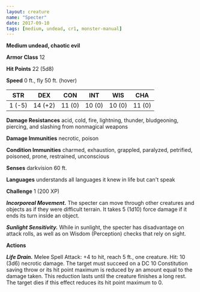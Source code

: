 ```yaml
---
layout: creature
name: "Specter"
date: 2017-09-10
tags: [medium, undead, cr1, monster-manual]
---
```


**Medium undead, chaotic evil**

**Armor Class** 12

**Hit Points** 22 (5d8)

**Speed** 0 ft., fly 50 ft. (hover)

|   STR   |   DEX   |   CON   |   INT   |   WIS   |   CHA   |
|:-----:|:-----:|:-----:|:-----:|:-----:|:-----:|
| 1 (-5) | 14 (+2) | 11 (0) | 10 (0) | 10 (0) | 11 (0) |

**Damage Resistances** acid, cold, fire, lightning, thunder, bludgeoning, piercing, and slashing from nonmagical weapons

**Damage Immunities** necrotic, poison

**Condition Immunities** charmed, exhaustion, grappled, paralyzed, petrified, poisoned, prone, restrained, unconscious

**Senses** darkvision 60 ft.

**Languages** understands all languages it knew in life but can't speak

**Challenge** 1 (200 XP)

***Incorporeal Movement.*** The specter can move through other creatures and objects as if they were difficult terrain. It takes 5 (1d10) force damage if it ends its turn inside an object.

***Sunlight Sensitivity.*** While in sunlight, the specter has disadvantage on attack rolls, as well as on Wisdom (Perception) checks that rely on sight.

**Actions**

***Life Drain.*** Melee Spell Attack: +4 to hit, reach 5 ft., one creature. Hit: 10 (3d6) necrotic damage. The target must succeed on a DC 10 Constitution saving throw or its hit point maximum is reduced by an amount equal to the damage taken. This reduction lasts until the creature finishes a long rest. The target dies if this effect reduces its hit point maximum to 0.

